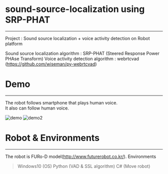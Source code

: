 # sound-source-localization using SRP-PHAT
---
Project : Sound source localization + voice activity detection on Robot platform

Sound source localization algorithm : SRP-PHAT (Steered Response Power PHAse Transform)
Voice activity detection algorithm : webrtcvad (https://github.com/wiseman/py-webrtcvad)

# Demo
---
The robot follows smartphone that plays human voice.  
It also can follow human voice.


![demo](./demo/demo.gif)
![demo2](./demo/demo2.gif)


# Robot & Environments
---
The robot is FURo-D model(http://www.futurerobot.co.kr/).
Environments
> Windows10 (OS)
> Python (VAD & SSL algorithm)
> C# (Move robot)
